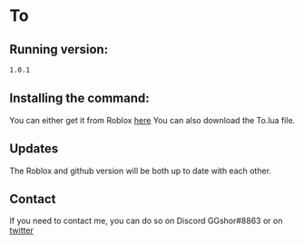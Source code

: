 # To
## Running version: 
```bash
1.0.1
```

## Installing the command:
You can either get it from Roblox [here](https://roblox.com/library/6715067381")
You can also download the To.lua file.

## Updates
The Roblox and github version will be both up to date with each other.

## Contact
If you need to contact me, you can do so on Discord GGshor#8863 or on [twitter](https://twitter.com/GGshor_)